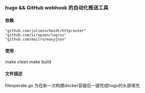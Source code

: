 ### hugo && GitHub webhook 的自动化推送工具
#### 依赖
	"github.com/julienschmidt/httprouter"
	"github.com/sirupsen/logrus"
    "github.com/mailru/easyjson"
#### 使用
make clean
make build

#### 文件描述

fileoperate.go 为在新一次构建docker容器后一键完成hugo的头部填充
